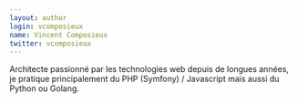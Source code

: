 ```yaml
---
layout: author
login: vcomposieux
name: Vincent Composieux
twitter: vcomposieux
---
```

Architecte passionné par les technologies web depuis de longues années, je pratique principalement du PHP (Symfony) / Javascript mais aussi du Python ou Golang.
